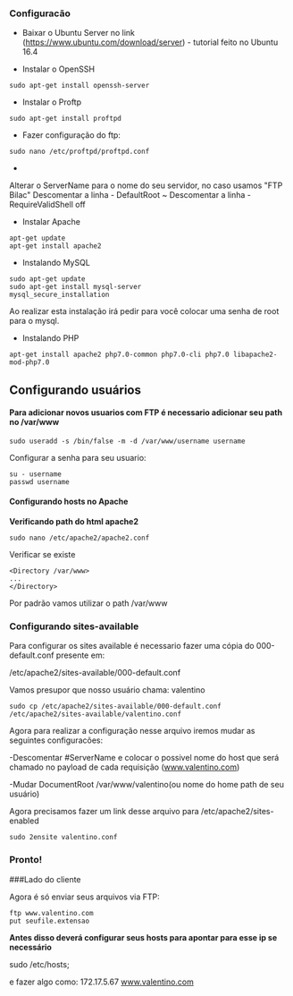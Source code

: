 ### Configuracão

- Baixar o Ubuntu Server no link (https://www.ubuntu.com/download/server) - tutorial feito no Ubuntu 16.4

- Instalar o OpenSSH

```
sudo apt-get install openssh-server
```
- Instalar o Proftp

```
sudo apt-get install proftpd
```
- Fazer configuração do ftp:
```
sudo nano /etc/proftpd/proftpd.conf
```
- 
Alterar o ServerName para o nome do seu servidor, no caso usamos "FTP Bilac"
Descomentar a linha  - DefaultRoot                     ~
Descomentar a linha  - RequireValidShell               off

- Instalar Apache
```
apt-get update
apt-get install apache2
```
- Instalando MySQL
```
sudo apt-get update
sudo apt-get install mysql-server
mysql_secure_installation
```
Ao realizar esta instalação irá pedir para você colocar uma senha de root para o mysql.

- Instalando PHP
```
apt-get install apache2 php7.0-common php7.0-cli php7.0 libapache2-mod-php7.0
```
## Configurando usuários

#### Para adicionar novos usuarios com FTP é necessario adicionar seu path no /var/www
```
sudo useradd -s /bin/false -m -d /var/www/username username
```
Configurar a senha para seu usuario:
```
su - username
passwd username
```

#### Configurando hosts no Apache

**Verificando path do html apache2**
```
sudo nano /etc/apache2/apache2.conf
```

Verificar se existe
```
<Directory /var/www>
...
</Directory>
```

Por padrão vamos utilizar o path /var/www

### Configurando sites-available

Para configurar os sites available é necessario fazer uma cópia do 000-default.conf presente em:

/etc/apache2/sites-available/000-default.conf

Vamos presupor que nosso usuário chama: valentino

```
sudo cp /etc/apache2/sites-available/000-default.conf /etc/apache2/sites-available/valentino.conf
```

Agora para realizar a configuração nesse arquivo iremos mudar as seguintes configuracões:

-Descomentar #ServerName e colocar o possivel nome do host que será chamado no payload de cada requisição (www.valentino.com)

-Mudar DocumentRoot /var/www/valentino(ou nome do home path de seu usuário)

Agora precisamos fazer um link desse arquivo para /etc/apache2/sites-enabled

```
sudo 2ensite valentino.conf
```

### Pronto!

###Lado do cliente

Agora é só enviar seus arquivos via FTP:

```
ftp www.valentino.com
put seufile.extensao
```

**Antes disso deverá configurar seus hosts para apontar para esse ip se necessário**

sudo /etc/hosts;

e fazer algo como:
172.17.5.67     www.valentino.com



